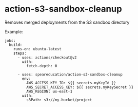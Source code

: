 # action-s3-sandbox-cleanup
Removes merged deployments from the S3 sandbox directory

Example:
```
jobs:
  build:
    runs-on: ubuntu-latest
    steps:
      - uses: actions/checkout@v2
        with:
          fetch-depth: 0

      - uses: speareducation/action-s3-sandbox-cleanup
        env:
          AWS_ACCESS_KEY_ID: ${{ secrets.myKeyId }}
          AWS_SECRET_ACCESS_KEY: ${{ secrets.myKeySecret }}
          AWS_REGION: us-east-1
        with:
          s3Path: s3://my-bucket/project
```

